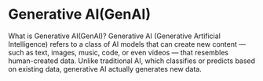 # Generative AI(GenAI)

What is Generative AI(GenAI)?
Generative AI (Generative Artificial Intelligence) refers to a class of AI models that can create new content — such as text, images, music, code, or even videos — that resembles human-created data. Unlike traditional AI, which classifies or predicts based on existing data, generative AI actually generates new data.

